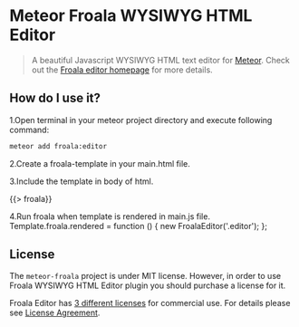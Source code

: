 # Meteor Froala WYSIWYG HTML Editor

>A beautiful Javascript WYSIWYG HTML text editor for [Meteor](https://github.com/meteor/meteor).
Check out the [Froala editor homepage](https://froala.com/wysiwyg-editor) for more details.


## How do I use it?

1.Open terminal in your meteor project directory and execute following command:

```bash
meteor add froala:editor
```
2.Create a froala-template in your main.html file.
<template name="froala">
  <div class="editor">Hello Froala</div>
</template>

3.Include the template in body of html.
<body>
 {{> froala}}
</body>

4.Run froala when template is rendered in main.js file.
Template.froala.rendered = function () {
  new FroalaEditor('.editor');
};



## License

The `meteor-froala` project is under MIT license. However, in order to use Froala WYSIWYG HTML Editor plugin you should purchase a license for it.

Froala Editor has [3 different licenses](https://froala.com/wysiwyg-editor/pricing/) for commercial use.
For details please see [License Agreement](https://froala.com/wysiwyg-editor/terms).
